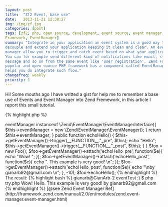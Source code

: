 ```yaml
---
layout: post
title:  "Zf2 Event, base use"
date:   2013-11-21 12:38:27
img: /img/zf.jpg
categories: [post]
tags: [zf2, php, open source, development, event source, event manager, Zend
Framework, EventManager]
summary: "Integrate in your application an event system is a good way to
decouple and extend your application keeping it clean and clear. An event
manager allow you to trigger and catch event based on what your application do.
You can for example send different kind of notifications like email, slack
message and so on from the same event like 'user registration'. Zend Framework a
popular and open source PHP framework has a component called EventManager that
helps you do integrate such flow."
changefreq: weekly
priority: 1
---
```


Hi! Some mouths ago I have writted a gist for help me to remember a base use of
Events and Event Manager into Zend Fremework, in this article I report this
small tutorial.

{% highlight php %}
<?php
require_once __DIR__."/vendor/autoload.php";

class Foo
{
    /* @var \Zend\EventManager\EventManagerInterface */
    protected $eventManager;

    public function getEventManager()
    {
        if(!$this->eventManager instanceof \Zend\EventManager\EventManagerInterface){
            $this->eventManager = new \Zend\EventManager\EventManager();
        }
        return $this->eventManager;
    }

    public function echoHello()
    {
        $this->getEventManager()->trigger(__FUNCTION__."_pre", $this);
        echo "Hello";
        $this->getEventManager()->trigger(__FUNCTION__."_post", $this);
    }
}

$foo = new Foo();
$foo->getEventManager()->attach('echoHello_pre', function($e){
    echo "Wow! ";
});
$foo->getEventManager()->attach('echoHello_post', function($e){
    echo ". This example is very good! \n";
});
$foo->getEventManager()->attach('echoHello_post', function($e){
    echo "\nby gianarb92@gmail.com \n";
}, -10);
$foo->echoHello();
{% endhighlight %}

The result:

{% highlight bash %}
gianarb@GianArb-2 eventTest :) $ php try.php
Wow! Hello. This example is very good!

by gianarb92@gmail.com
{% endhighlight %}


[@see Zend Event Manager Ref](http://framework.zend.com/manual/2.0/en/modules/zend.event-manager.event-manager.html)
